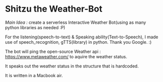 # Shitzu the Weather-Bot

*Main Idea :* create a serverless Interactive Weather Bot(using as many python libraries as needed :P)  

For the listening(speech-to-text) & Speaking ability(Text-to-Speech), I made use of speech_recognition, gTTS(library) in python. Thank you Google. :)

The bot will ping the open-source Weather api : https://www.metaweather.com/ to aquire the weather status. 

It speaks out the weather status in the structure that is hardcoded. 


It is written in a Macbook air. 
